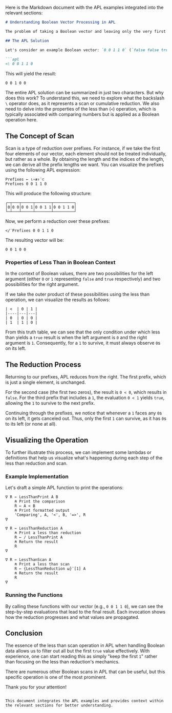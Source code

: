 Here is the Markdown document with the APL examples integrated into the relevant sections:

```markdown
# Understanding Boolean Vector Processing in APL

The problem of taking a Boolean vector and leaving only the very first `true` while all subsequent `true` values become `false` is conceptually simple. The APL solution to this challenge is extremely concise. The real challenge lies in understanding how this solution works.

## The APL Solution

Let's consider an example Boolean vector: `0 0 1 1 0` (`false false true true false`). In this case, we want to change the second `true` into `false` because only the first `true` should survive. This can be expressed in APL as follows:

```apl
<\ 0 0 1 1 0
```
This will yield the result:
```
0 0 1 0 0
```

The entire APL solution can be summarized in just two characters. But why does this work? To understand this, we need to explore what the backslash `\` operator does, as it represents a scan or cumulative reduction. We also need to delve into the properties of the less than (`<`) operation, which is typically associated with comparing numbers but is applied as a Boolean operation here.

## The Concept of Scan

Scan is a type of reduction over prefixes. For instance, if we take the first four elements of our vector, each element should not be treated individually, but rather as a whole. By obtaining the length and the indices of the length, we can derive all the prefix lengths we want. You can visualize the prefixes using the following APL expression:

```apl
Prefixes ← ⍳∘≢↑¨⊂
Prefixes 0 0 1 1 0
```

This will produce the following structure:
```
┌─┬───┬─────┬───────┬─────────┐
│0│0 0│0 0 1│0 0 1 1│0 0 1 1 0│
└─┴───┴─────┴───────┴─────────┘
```

Now, we perform a reduction over these prefixes:

```apl
</¨Prefixes 0 0 1 1 0
```
The resulting vector will be:
```
0 0 1 0 0
```

### Properties of Less Than in Boolean Context

In the context of Boolean values, there are two possibilities for the left argument (either `0` or `1` representing `false` and `true` respectively) and two possibilities for the right argument. 

If we take the outer product of these possibilities using the less than operation, we can visualize the results as follows:

```
| <  | 0 | 1 |
|----|---|---|
| 0  | 0 | 0 |
| 1  | 1 | 0 |
```

From this truth table, we can see that the only condition under which less than yields a `true` result is when the left argument is `0` and the right argument is `1`. Consequently, for a `1` to survive, it must always observe `0`s on its left.

## The Reduction Process

Returning to our prefixes, APL reduces from the right. The first prefix, which is just a single element, is unchanged. 

For the second case (the first two zeros), the result is `0 < 0`, which results in `false`. For the third prefix that includes a `1`, the evaluation `0 < 1` yields `true`, allowing the `1` to survive to the next prefix.

Continuing through the prefixes, we notice that whenever a `1` faces any `0`s on its left, it gets canceled out. Thus, only the first `1` can survive, as it has `0`s to its left (or none at all).

## Visualizing the Operation

To further illustrate this process, we can implement some lambdas or definitions that help us visualize what's happening during each step of the less than reduction and scan.

### Example Implementation

Let's draft a simple APL function to print the operations:

```apl
∇ R ← LessThanPrint A B
    ⍝ Print the comparison
    R ← A < B
    ⍝ Print formatted output
    'Comparing', A, '<', B, '=>', R
∇

∇ R ← LessThanReduction A
    ⍝ Print a less than reduction
    R ← / LessThanPrint A
    ⍝ Return the result
    R
∇

∇ R ← LessThanScan A
    ⍝ Print a less than scan
    R ← {LessThanReduction ⍵}¨[1] A
    ⍝ Return the result
    R
∇
```

### Running the Functions

By calling these functions with our vector (e.g., `0 0 1 1 0`), we can see the step-by-step evaluations that lead to the final result. Each invocation shows how the reduction progresses and what values are propagated.

## Conclusion

The essence of the less than scan operation in APL when handling Boolean data allows us to filter out all but the first `true` value effectively. With experience, one can start reading this as simply "keep the first `1`" rather than focusing on the less than reduction's mechanics.

There are numerous other Boolean scans in APL that can be useful, but this specific operation is one of the most prominent. 

Thank you for your attention!
```

This document integrates the APL examples and provides context within the relevant sections for better understanding.